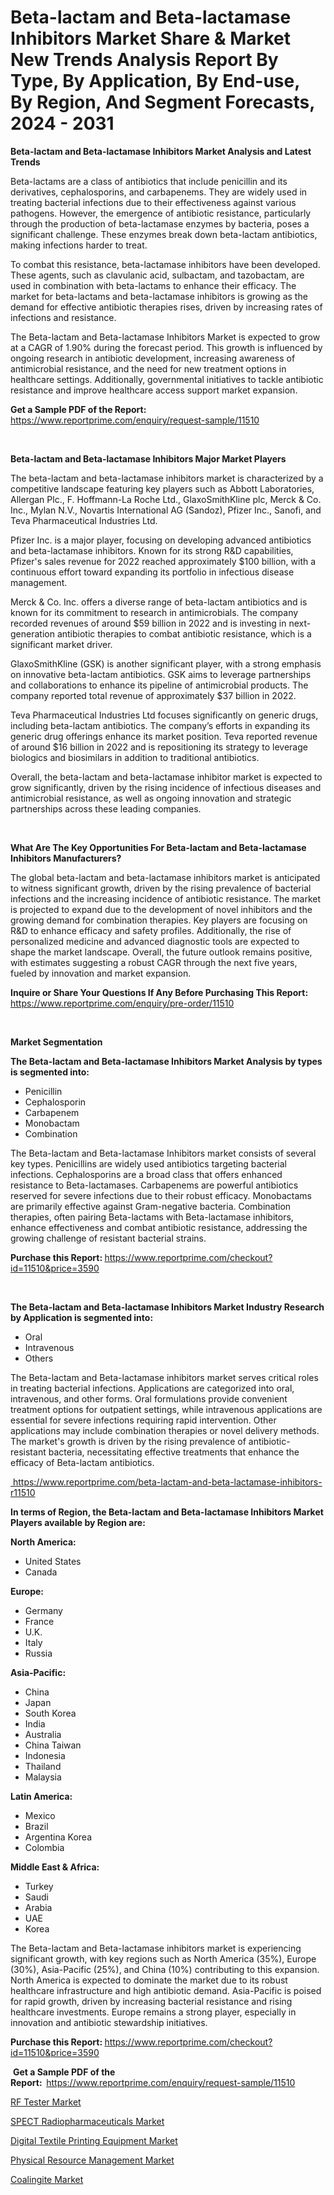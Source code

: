 <p><h1>Beta-lactam and Beta-lactamase Inhibitors Market Share & Market New Trends Analysis Report By Type, By Application, By End-use, By Region, And Segment Forecasts, 2024 - 2031</h1></p><p><strong>Beta-lactam and Beta-lactamase Inhibitors Market Analysis and Latest Trends</strong></p>
<p><p>Beta-lactams are a class of antibiotics that include penicillin and its derivatives, cephalosporins, and carbapenems. They are widely used in treating bacterial infections due to their effectiveness against various pathogens. However, the emergence of antibiotic resistance, particularly through the production of beta-lactamase enzymes by bacteria, poses a significant challenge. These enzymes break down beta-lactam antibiotics, making infections harder to treat.</p><p>To combat this resistance, beta-lactamase inhibitors have been developed. These agents, such as clavulanic acid, sulbactam, and tazobactam, are used in combination with beta-lactams to enhance their efficacy. The market for beta-lactams and beta-lactamase inhibitors is growing as the demand for effective antibiotic therapies rises, driven by increasing rates of infections and resistance. </p><p>The Beta-lactam and Beta-lactamase Inhibitors Market is expected to grow at a CAGR of 1.90% during the forecast period. This growth is influenced by ongoing research in antibiotic development, increasing awareness of antimicrobial resistance, and the need for new treatment options in healthcare settings. Additionally, governmental initiatives to tackle antibiotic resistance and improve healthcare access support market expansion.</p></p>
<p><strong>Get a Sample PDF of the Report:&nbsp;</strong> <a href="https://www.reportprime.com/enquiry/request-sample/11510?utm_campaign=1834&utm_medium=2&utm_source=Github&utm_content=ia&utm_term=02122024&utm_id=beta-lactam-and-beta-lactamase-inhibitors">https://www.reportprime.com/enquiry/request-sample/11510</a></p>
<p>&nbsp;</p>
<p><strong>Beta-lactam and Beta-lactamase Inhibitors Major Market Players</strong></p>
<p><p>The beta-lactam and beta-lactamase inhibitors market is characterized by a competitive landscape featuring key players such as Abbott Laboratories, Allergan Plc., F. Hoffmann-La Roche Ltd., GlaxoSmithKline plc, Merck & Co. Inc., Mylan N.V., Novartis International AG (Sandoz), Pfizer Inc., Sanofi, and Teva Pharmaceutical Industries Ltd.</p><p>Pfizer Inc. is a major player, focusing on developing advanced antibiotics and beta-lactamase inhibitors. Known for its strong R&D capabilities, Pfizer's sales revenue for 2022 reached approximately $100 billion, with a continuous effort toward expanding its portfolio in infectious disease management.</p><p>Merck & Co. Inc. offers a diverse range of beta-lactam antibiotics and is known for its commitment to research in antimicrobials. The company recorded revenues of around $59 billion in 2022 and is investing in next-generation antibiotic therapies to combat antibiotic resistance, which is a significant market driver.</p><p>GlaxoSmithKline (GSK) is another significant player, with a strong emphasis on innovative beta-lactam antibiotics. GSK aims to leverage partnerships and collaborations to enhance its pipeline of antimicrobial products. The company reported total revenue of approximately $37 billion in 2022.</p><p>Teva Pharmaceutical Industries Ltd focuses significantly on generic drugs, including beta-lactam antibiotics. The company’s efforts in expanding its generic drug offerings enhance its market position. Teva reported revenue of around $16 billion in 2022 and is repositioning its strategy to leverage biologics and biosimilars in addition to traditional antibiotics.</p><p>Overall, the beta-lactam and beta-lactamase inhibitor market is expected to grow significantly, driven by the rising incidence of infectious diseases and antimicrobial resistance, as well as ongoing innovation and strategic partnerships across these leading companies.</p></p>
<p>&nbsp;</p>
<p><strong>What Are The Key Opportunities For Beta-lactam and Beta-lactamase Inhibitors Manufacturers?</strong></p>
<p><p>The global beta-lactam and beta-lactamase inhibitors market is anticipated to witness significant growth, driven by the rising prevalence of bacterial infections and the increasing incidence of antibiotic resistance. The market is projected to expand due to the development of novel inhibitors and the growing demand for combination therapies. Key players are focusing on R&D to enhance efficacy and safety profiles. Additionally, the rise of personalized medicine and advanced diagnostic tools are expected to shape the market landscape. Overall, the future outlook remains positive, with estimates suggesting a robust CAGR through the next five years, fueled by innovation and market expansion.</p></p>
<p><strong>Inquire or Share Your Questions If Any Before Purchasing This Report:</strong> <a href="https://www.reportprime.com/enquiry/pre-order/11510?utm_campaign=1834&utm_medium=2&utm_source=Github&utm_content=ia&utm_term=02122024&utm_id=beta-lactam-and-beta-lactamase-inhibitors">https://www.reportprime.com/enquiry/pre-order/11510</a></p>
<p>&nbsp;</p>
<p><strong>Market Segmentation</strong></p>
<p><strong>The Beta-lactam and Beta-lactamase Inhibitors Market Analysis by types is segmented into:</strong></p>
<p><ul><li>Penicillin</li><li>Cephalosporin</li><li>Carbapenem</li><li>Monobactam</li><li>Combination</li></ul></p>
<p><p>The Beta-lactam and Beta-lactamase Inhibitors market consists of several key types. Penicillins are widely used antibiotics targeting bacterial infections. Cephalosporins are a broad class that offers enhanced resistance to Beta-lactamases. Carbapenems are powerful antibiotics reserved for severe infections due to their robust efficacy. Monobactams are primarily effective against Gram-negative bacteria. Combination therapies, often pairing Beta-lactams with Beta-lactamase inhibitors, enhance effectiveness and combat antibiotic resistance, addressing the growing challenge of resistant bacterial strains.</p></p>
<p><strong>Purchase this Report:&nbsp;</strong><a href="https://www.reportprime.com/checkout?id=11510&price=3590&utm_campaign=1834&utm_medium=2&utm_source=Github&utm_content=ia&utm_term=02122024&utm_id=beta-lactam-and-beta-lactamase-inhibitors">https://www.reportprime.com/checkout?id=11510&price=3590</a></p>
<p>&nbsp;</p>
<p><strong>The Beta-lactam and Beta-lactamase Inhibitors Market Industry Research by Application is segmented into:</strong></p>
<p><ul><li>Oral</li><li>Intravenous</li><li>Others</li></ul></p>
<p><p>The Beta-lactam and Beta-lactamase inhibitors market serves critical roles in treating bacterial infections. Applications are categorized into oral, intravenous, and other forms. Oral formulations provide convenient treatment options for outpatient settings, while intravenous applications are essential for severe infections requiring rapid intervention. Other applications may include combination therapies or novel delivery methods. The market's growth is driven by the rising prevalence of antibiotic-resistant bacteria, necessitating effective treatments that enhance the efficacy of Beta-lactam antibiotics.</p></p>
<p><a href="https://www.reportprime.com/beta-lactam-and-beta-lactamase-inhibitors-r11510?utm_campaign=1834&utm_medium=2&utm_source=Github&utm_content=ia&utm_term=02122024&utm_id=beta-lactam-and-beta-lactamase-inhibitors">&nbsp;https://www.reportprime.com/beta-lactam-and-beta-lactamase-inhibitors-r11510</a></p>
<p><strong>In terms of Region, the Beta-lactam and Beta-lactamase Inhibitors Market Players available by Region are:</strong></p>
<p>
    <p> <strong> North America: </strong>
        <ul>
            <li>United States</li>
            <li>Canada</li>
        </ul>
        </p> 
    <p> <strong> Europe: </strong>
        <ul>
            <li>Germany</li>
            <li>France</li>
            <li>U.K.</li>
            <li>Italy</li>
            <li>Russia</li>
        </ul>
        </p> 
    <p> <strong> Asia-Pacific: </strong>
        <ul>
            <li>China</li>
            <li>Japan</li>
            <li>South Korea</li>
            <li>India</li>
            <li>Australia</li>
            <li>China Taiwan</li>
            <li>Indonesia</li>
            <li>Thailand</li>
            <li>Malaysia</li>
        </ul>
        </p> 
    <p> <strong> Latin America: </strong>
        <ul>
            <li>Mexico</li>
            <li>Brazil</li>
            <li>Argentina Korea</li>
            <li>Colombia</li>
        </ul>
        </p> 
    <p> <strong> Middle East & Africa: </strong>
        <ul>
            <li>Turkey</li>
            <li>Saudi</li>
            <li>Arabia</li>
            <li>UAE</li>
            <li>Korea</li>
        </ul>
    </p>
    </p>
<p><p>The Beta-lactam and Beta-lactamase inhibitors market is experiencing significant growth, with key regions such as North America (35%), Europe (30%), Asia-Pacific (25%), and China (10%) contributing to this expansion. North America is expected to dominate the market due to its robust healthcare infrastructure and high antibiotic demand. Asia-Pacific is poised for rapid growth, driven by increasing bacterial resistance and rising healthcare investments. Europe remains a strong player, especially in innovation and antibiotic stewardship initiatives.</p></p>
<p><strong>Purchase this Report: </strong><a href="https://www.reportprime.com/checkout?id=11510&price=3590&utm_campaign=1834&utm_medium=2&utm_source=Github&utm_content=ia&utm_term=02122024&utm_id=beta-lactam-and-beta-lactamase-inhibitors">https://www.reportprime.com/checkout?id=11510&price=3590</a></p>
<p>&nbsp;<strong>Get a Sample PDF of the Report:&nbsp;&nbsp;</strong><a href="https://www.reportprime.com/enquiry/request-sample/11510?utm_campaign=1834&utm_medium=2&utm_source=Github&utm_content=ia&utm_term=02122024&utm_id=beta-lactam-and-beta-lactamase-inhibitors">https://www.reportprime.com/enquiry/request-sample/11510</a></p>
<p><strong></strong></p>
<p><p><a href="https://www.linkedin.com/pulse/rf-tester-market-report-exploring-growth-trends-revenue-predicted-wgofe?utm_campaign=1834&utm_medium=2&utm_source=Github&utm_content=ia&utm_term=02122024&utm_id=beta-lactam-and-beta-lactamase-inhibitors">RF Tester Market</a></p><p><a href="https://www.linkedin.com/pulse/market-analysis-forspect-radiopharmaceuticals-marketwith-vm2ee?utm_campaign=1834&utm_medium=2&utm_source=Github&utm_content=ia&utm_term=02122024&utm_id=beta-lactam-and-beta-lactamase-inhibitors">SPECT Radiopharmaceuticals Market</a></p><p><a href="https://www.linkedin.com/pulse/global-overview-digital-textile-printing-equipment-market-va33e?utm_campaign=1834&utm_medium=2&utm_source=Github&utm_content=ia&utm_term=02122024&utm_id=beta-lactam-and-beta-lactamase-inhibitors">Digital Textile Printing Equipment Market</a></p><p><a href="https://issuu.com/reportprime-2/docs/physical-resource-management-market-size-2030.pptx?utm_campaign=1834&utm_medium=2&utm_source=Github&utm_content=ia&utm_term=02122024&utm_id=beta-lactam-and-beta-lactamase-inhibitors">Physical Resource Management Market</a></p><p><a href="https://issuu.com/reportprime-2/docs/coalingite-market-size-2030.pptx?utm_campaign=1834&utm_medium=2&utm_source=Github&utm_content=ia&utm_term=02122024&utm_id=beta-lactam-and-beta-lactamase-inhibitors">Coalingite Market</a></p></p>
